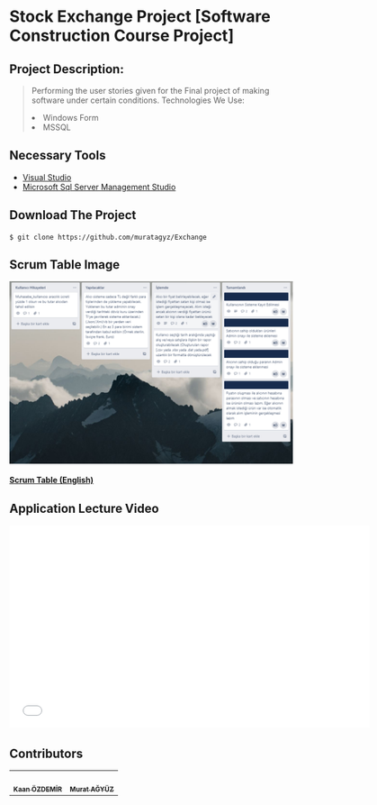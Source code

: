 <h1>Stock Exchange Project [Software Construction Course Project] </h1>

## Project Description:
>Performing the user stories given for the Final project of making software under certain conditions. 
> Technologies We Use:
> <li> Windows Form </li>  
> <li> MSSQL </li>

## Necessary Tools

<ul>
  <li><a href="https://visualstudio.microsoft.com/tr/downloads/">Visual Studio</a></li>
  <li><a href="https://www.microsoft.com/tr-tr/sql-server/sql-server-downloads">Microsoft Sql Server Management Studio</a></li>
</ul>

## Download The Project
```
$ git clone https://github.com/muratagyz/Exchange
```

## Scrum Table Image
<img src="ScrumTable.PNG" alt=""/><br /><br />
<a href="https://github.com/users/muratagyz/projects/1"><b>Scrum Table (English)</b></a>

## Application Lecture Video
<iframe src='//gifs.com/embed/exchange-Pj7QP2' frameborder='0' scrolling='no' width='640px' height='360px' style='-webkit-backface-visibility: hidden;-webkit-transform: scale(1);' ></iframe>


## Contributors
<table>
  <tr>
    <td align="center"><a href="https://github.com/kaanzzdemir"><img src="https://avatars.githubusercontent.com/u/57274202?v=4" width="100px;" alt=""/><br /><sub><b>Kaan ÖZDEMİR</b></sub></a></td>
    <td align="center"><a href="https://github.com/muratagyz"><img src="https://avatars.githubusercontent.com/u/57285600?v=4" width="100px;" alt=""/><br /><sub><b>Murat AĞYÜZ</b></sub></a</td>
  </tr>
  </table>

